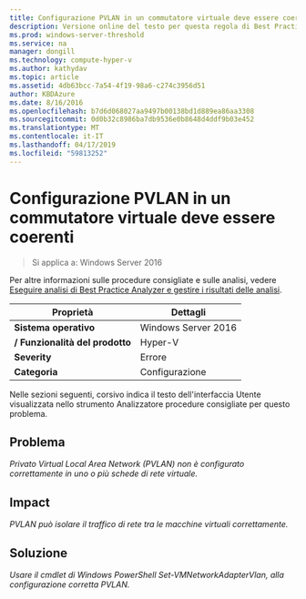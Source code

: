 ```yaml
---
title: Configurazione PVLAN in un commutatore virtuale deve essere coerenti
description: Versione online del testo per questa regola di Best Practices Analyzer.
ms.prod: windows-server-threshold
ms.service: na
manager: dongill
ms.technology: compute-hyper-v
ms.author: kathydav
ms.topic: article
ms.assetid: 4db63bcc-7a54-4f19-98a6-c274c3956d51
author: KBDAzure
ms.date: 8/16/2016
ms.openlocfilehash: b7d6d068027aa9497b00138bd1d889ea86aa3308
ms.sourcegitcommit: 0d0b32c8986ba7db9536e0b8648d4ddf9b03e452
ms.translationtype: MT
ms.contentlocale: it-IT
ms.lasthandoff: 04/17/2019
ms.locfileid: "59813252"
---
```

# <a name="pvlan-configuration-on-a-virtual-switch-must-be-consistent"></a>Configurazione PVLAN in un commutatore virtuale deve essere coerenti

>Si applica a: Windows Server 2016

Per altre informazioni sulle procedure consigliate e sulle analisi, vedere [Eseguire analisi di Best Practice Analyzer e gestire i risultati delle analisi](https://go.microsoft.com/fwlink/p/?LinkID=223177).  
  
|Proprietà|Dettagli|  
|-|-|  
|**Sistema operativo**|Windows Server 2016| 
|**/ Funzionalità del prodotto**|Hyper-V|  
|**Severity**|Errore|  
|**Categoria**|Configurazione|  
  
Nelle sezioni seguenti, corsivo indica il testo dell'interfaccia Utente visualizzata nello strumento Analizzatore procedure consigliate per questo problema.
  
## <a name="issue"></a>**Problema**  
*Privato Virtual Local Area Network (PVLAN) non è configurato correttamente in uno o più schede di rete virtuale.*  
  
## <a name="impact"></a>**Impact**  
*PVLAN può isolare il traffico di rete tra le macchine virtuali correttamente.*  
  
## <a name="resolution"></a>**Soluzione**  
*Usare il cmdlet di Windows PowerShell Set-VMNetworkAdapterVlan, alla configurazione corretta PVLAN.*  
  


